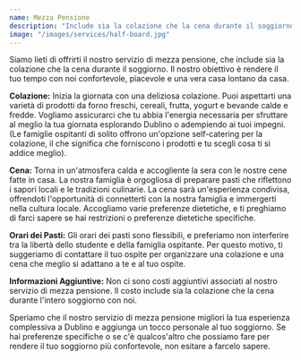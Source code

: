 ```yaml
---
name: Mezza Pensione
description: "Include sia la colazione che la cena durante il soggiorno"
image: "/images/services/half-board.jpg"
---
```


Siamo lieti di offrirti il nostro servizio di mezza pensione, che include sia
la colazione che la cena durante il soggiorno. Il nostro obiettivo è rendere il tuo tempo
con noi confortevole, piacevole e una vera casa lontano da casa.

**Colazione:** Inizia la giornata con una deliziosa colazione. Puoi
aspettarti una varietà di prodotti da forno freschi, cereali, frutta, yogurt e
bevande calde e fredde. Vogliamo assicurarci che tu abbia l'energia necessaria
per sfruttare al meglio la tua giornata esplorando Dublino o adempiendo ai tuoi
impegni. (Le famiglie ospitanti di solito offrono un'opzione self-catering
per la colazione, il che significa che forniscono i prodotti e tu scegli cosa
ti si addice meglio).

**Cena:** Torna in un'atmosfera calda e accogliente la sera
con le nostre cene fatte in casa. La nostra famiglia è orgogliosa di preparare pasti
che riflettono i sapori locali e le tradizioni culinarie. La cena sarà un'esperienza
condivisa, offrendoti l'opportunità di connetterti con la nostra famiglia e immergerti
nella cultura locale. Accogliamo varie preferenze dietetiche, e ti preghiamo di farci sapere
se hai restrizioni o preferenze dietetiche specifiche.

**Orari dei Pasti:** Gli orari dei pasti sono flessibili, e preferiamo non
interferire tra la libertà dello studente e della famiglia ospitante. Per questo
motivo, ti suggeriamo di contattare il tuo ospite per organizzare una colazione e
una cena che meglio si adattano a te e al tuo ospite.

**Informazioni Aggiuntive:** Non ci sono costi aggiuntivi associati
al nostro servizio di mezza pensione. Il costo include sia la colazione che
la cena durante l'intero soggiorno con noi.

Speriamo che il nostro servizio di mezza pensione migliori la tua esperienza complessiva a
Dublino e aggiunga un tocco personale al tuo soggiorno. Se hai preferenze specifiche
o se c'è qualcos'altro che possiamo fare per rendere il tuo soggiorno
più confortevole, non esitare a farcelo sapere.
